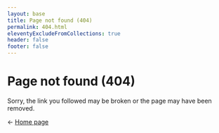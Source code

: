 ```yaml
---
layout: base
title: Page not found (404)
permalink: 404.html
eleventyExcludeFromCollections: true
header: false
footer: false
---
```


# Page not found (404)

Sorry, the link you followed may be broken or the page may have been removed.

← [Home page](/)